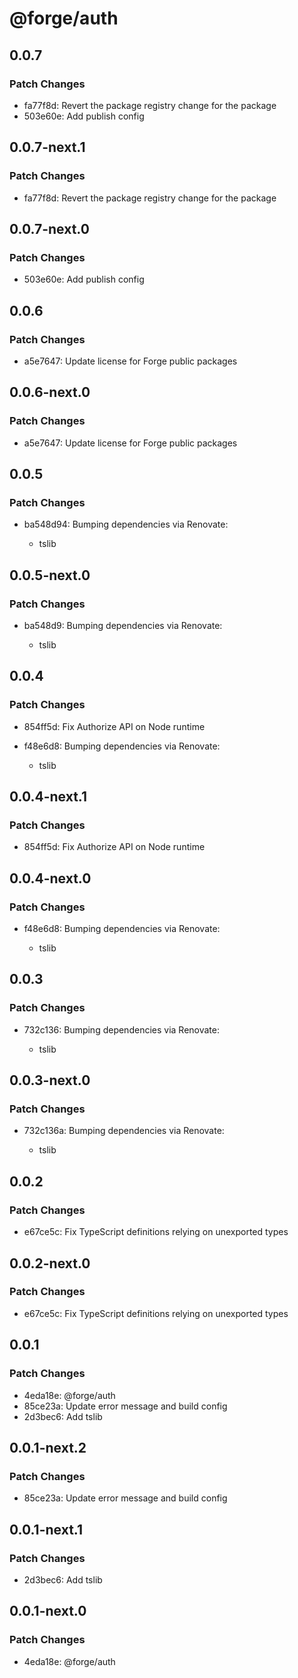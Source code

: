 # @forge/auth

## 0.0.7

### Patch Changes

- fa77f8d: Revert the package registry change for the package
- 503e60e: Add publish config

## 0.0.7-next.1

### Patch Changes

- fa77f8d: Revert the package registry change for the package

## 0.0.7-next.0

### Patch Changes

- 503e60e: Add publish config

## 0.0.6

### Patch Changes

- a5e7647: Update license for Forge public packages

## 0.0.6-next.0

### Patch Changes

- a5e7647: Update license for Forge public packages

## 0.0.5

### Patch Changes

- ba548d94: Bumping dependencies via Renovate:

  - tslib

## 0.0.5-next.0

### Patch Changes

- ba548d9: Bumping dependencies via Renovate:

  - tslib

## 0.0.4

### Patch Changes

- 854ff5d: Fix Authorize API on Node runtime
- f48e6d8: Bumping dependencies via Renovate:

  - tslib

## 0.0.4-next.1

### Patch Changes

- 854ff5d: Fix Authorize API on Node runtime

## 0.0.4-next.0

### Patch Changes

- f48e6d8: Bumping dependencies via Renovate:

  - tslib

## 0.0.3

### Patch Changes

- 732c136: Bumping dependencies via Renovate:

  - tslib

## 0.0.3-next.0

### Patch Changes

- 732c136a: Bumping dependencies via Renovate:

  - tslib

## 0.0.2

### Patch Changes

- e67ce5c: Fix TypeScript definitions relying on unexported types

## 0.0.2-next.0

### Patch Changes

- e67ce5c: Fix TypeScript definitions relying on unexported types

## 0.0.1

### Patch Changes

- 4eda18e: @forge/auth
- 85ce23a: Update error message and build config
- 2d3bec6: Add tslib

## 0.0.1-next.2

### Patch Changes

- 85ce23a: Update error message and build config

## 0.0.1-next.1

### Patch Changes

- 2d3bec6: Add tslib

## 0.0.1-next.0

### Patch Changes

- 4eda18e: @forge/auth
